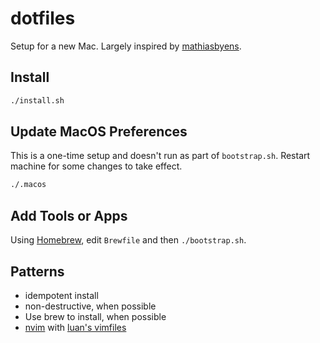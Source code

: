 # dotfiles
Setup for a new Mac. Largely inspired by [mathiasbyens](https://github.com/mathiasbynens/dotfiles).

## Install
```bash
./install.sh
```

## Update MacOS Preferences
This is a one-time setup and doesn't run as part of `bootstrap.sh`. Restart machine for some changes to take effect.
```bash
./.macos
```

## Add Tools or Apps
Using [Homebrew](https://brew.sh/), edit `Brewfile` and then `./bootstrap.sh`.

## Patterns
- idempotent install
- non-destructive, when possible
- Use brew to install, when possible
- [nvim](https://neovim.io/) with [luan's vimfiles](https://github.com/luan/vimfiles)
